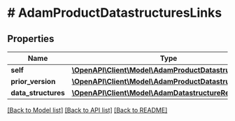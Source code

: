 # # AdamProductDatastructuresLinks

## Properties

Name | Type | Description | Notes
------------ | ------------- | ------------- | -------------
**self** | [**\OpenAPI\Client\Model\AdamProductDatastructuresRef**](AdamProductDatastructuresRef.md) |  | [optional]
**prior_version** | [**\OpenAPI\Client\Model\AdamProductDatastructuresRef**](AdamProductDatastructuresRef.md) |  | [optional]
**data_structures** | [**\OpenAPI\Client\Model\AdamDatastructureRefElement[]**](AdamDatastructureRefElement.md) |  | [optional]

[[Back to Model list]](../../README.md#models) [[Back to API list]](../../README.md#endpoints) [[Back to README]](../../README.md)
